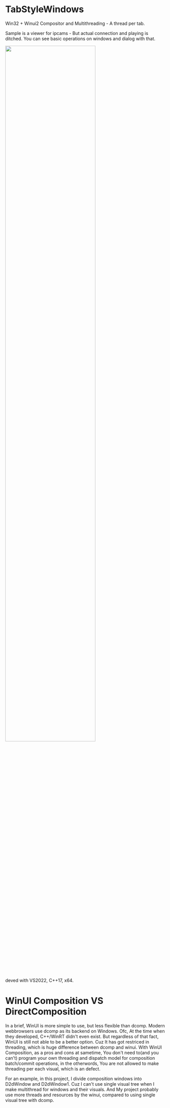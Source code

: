 # TabStyleWindows
Win32 + Winui2 Compositor and Multithreading - A thread per tab.

Sample is a viewer for ipcams - But actual connection and playing is ditched.
You can see basic operations on windows and dialog with that.

<img width="75%" src="https://user-images.githubusercontent.com/18696849/222093537-2aea3d23-dbba-4ab9-8228-76cfc022af72.PNG">

deved with VS2022, C++17, x64.

# WinUI Composition VS DirectComposition
In a brief, WinUI is more simple to use, but less flexible than dcomp. Modern webbrowsers use dcomp as its backend on Windows. Ofc, At the time when they developed, C++/WinRT didn't even exist. 
But regardless of that fact, WinUI is still not able to be a better option. Cuz It has got restriced in threading, which is huge difference between dcomp and winui. 
With WinUI Composition, as a pros and cons at sametime, You don't need to(and you can't) program your own threading and dispatch model for composition batch/commit operations, in the otherwords, You are not allowed to make threading per each visual, which is an defect.

For an example, in this project, I divide composition windows into D2dWindow and D2dWindow1.
Cuz I can't use single visual tree when I make multithread for windows and their visuals. And My project probably use more threads and resources by the winui, compared to using single visual tree with dcomp.
